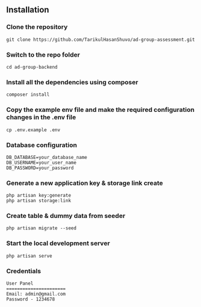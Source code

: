 
## Installation

### Clone the repository

    git clone https://github.com/TarikulHasanShuvo/ad-group-assessment.git

### Switch to the repo folder

    cd ad-group-backend

### Install all the dependencies using composer

    composer install

### Copy the example env file and make the required configuration changes in the .env file

    cp .env.example .env

### Database configuration

    DB_DATABASE=your_database_name
    DB_USERNAME=your_user_name
    DB_PASSWORD=your_password

### Generate a new application key & storage link create 

    php artisan key:generate
    php artisan storage:link
    

### Create table & dummy data from seeder 

    php artisan migrate --seed

### Start the local development server

    php artisan serve

### Credentials

    User Panel 
    ======================
    Email: admin@gmail.com 
    Password - 1234678
 
